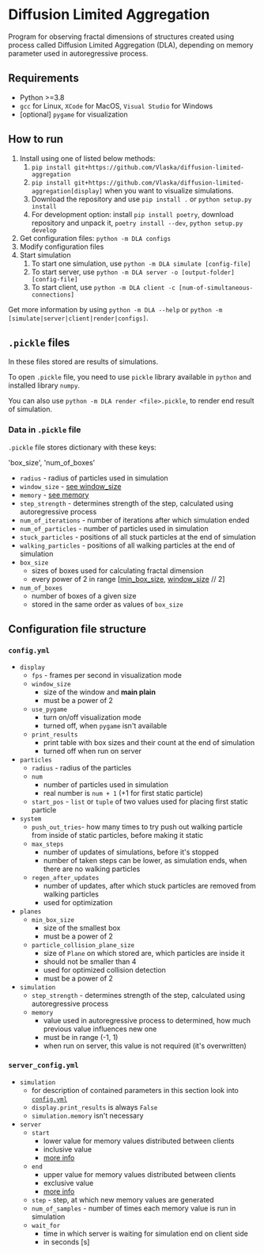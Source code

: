# Diffusion Limited Aggregation

Program for observing fractal dimensions of structures created using process called
Diffusion Limited Aggregation (DLA), depending on memory parameter used in autoregressive process.

## Requirements

- Python >=3.8
- `gcc` for Linux, `XCode` for MacOS, `Visual Studio` for Windows
- [optional] `pygame` for visualization

## How to run

1. Install using one of listed below methods:
    1. `pip install git+https://github.com/Vlaska/diffusion-limited-aggregation`
    2. `pip install git+https://github.com/Vlaska/diffusion-limited-aggregation[display]` when you want to visualize simulations.
    3. Download the repository and use `pip install .` or `python setup.py install`
    4. For development option: install `pip install poetry`, download repository and unpack it, `poetry install --dev`, `python setup.py develop`
2. Get configuration files: `python -m DLA configs`
3. Modify configuration files
4. Start simulation
   1. To start one simulation, use `python -m DLA simulate [config-file]`
   2. To start server, use `python -m DLA server -o [output-folder] [config-file]`
   3. To start client, use `python -m DLA client -c [num-of-simultaneous-connections]`

Get more information by using `python -m DLA --help` or `python -m [simulate|server|client|render|configs]`.


## `.pickle` files

In these files stored are results of simulations.

To open `.pickle` file, you need to use `pickle` library available in `python` and installed library `numpy`.

You can also use `python -m DLA render <file>.pickle`, to render end result of simulation.

### Data in `.pickle` file

`.pickle` file stores dictionary with these keys:

'box_size', 'num_of_boxes'

- `radius` - radius of particles used in simulation
- `window_size` - [see window_size](#window-size)
- `memory` - [see memory](#memory)
- `step_strength` - determines strength of the step, calculated using autoregressive process
- `num_of_iterations` - number of iterations after which simulation ended
- `num_of_particles` - number of particles used in simulation
- `stuck_particles` - positions of all stuck particles at the end of simulation
- `walking_particles` - positions of all walking particles at the end of simulation
- `box_size`
    - sizes of boxes used for calculating fractal dimension
    - every power of 2 in range \[[min_box_size](#min_box_size), [window_size](#window-size) // 2]
- `num_of_boxes`
    - number of boxes of a given size
    - stored in the same order as values of `box_size`

## Configuration file structure

### `config.yml`<span id="config.yml"></span>

- `display`
  - `fps` - frames per second in visualization mode
  - `window_size`<span id="window-size"></span>
    - size of the window and **main plain**
    - must be a power of 2
  - `use_pygame`
    - turn on/off visualization mode
    - turned off, when `pygame` isn't available
  - `print_results`
    - print table with box sizes and their count at the end of simulation
    - turned off when run on server
- `particles`
  - `radius` - radius of the particles
  - `num`
    - number of particles used in simulation
    - real number is `num + 1` (+1 for first static particle)
  - `start_pos` - `list` or `tuple` of two values used for placing first static particle
- `system`
  - `push_out_tries`- how many times to try push out walking particle from inside of static particles, before making it static
  - `max_steps`
    - number of updates of simulations, before it's stopped
    - number of taken steps can be lower, as simulation ends, when there are no walking particles
  - `regen_after_updates`
    - number of updates, after which stuck particles are removed from walking particles
    - used for optimization
- `planes`
  - `min_box_size`<span id="min_box_size"></span>
    - size of the smallest box
    - must be a power of 2
  - `particle_collision_plane_size`
    - size of `Plane` on which stored are, which particles are inside it
    - should not be smaller than 4
    - used for optimized collision detection
    - must be a power of 2
- `simulation`
  - `step_strength` - determines strength of the step, calculated using autoregressive process
  - `memory`<span id="memory"></span>
    - value used in autoregressive process to determined, how much previous value influences new one
    - must be in range (-1, 1)
    - when run on server, this value is not required (it's overwritten)

### `server_config.yml`

- `simulation`
  - for description of contained parameters in this section look into [`config.yml`](#config.yml)
  - `display.print_results` is always `False`
  - `simulation.memory` isn't necessary
- `server`
    - `start`
        - lower value for memory values distributed between clients
        - inclusive value
        - [more info](#memory)
    - `end`
        - upper value for memory values distributed between clients
        - exclusive value
        - [more info](#memory)
    - `step` - step, at which new memory values are generated
    - `num_of_samples` - number of times each memory value is run in simulation
    - `wait_for`
        - time in which server is waiting for simulation end on client side
        - in seconds \[s]
